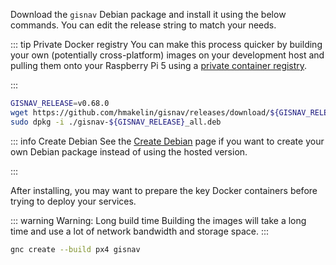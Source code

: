 Download the `gisnav` Debian package and install it using the below commands. You can edit the release string to match your needs.

::: tip Private Docker registry
You can make this process quicker by building your own (potentially cross-platform) images on your development host and pulling them onto your Raspberry Pi 5 using a [private container registry](/deploy-with-docker-compose#private-registry).

:::

```bash
GISNAV_RELEASE=v0.68.0
wget https://github.com/hmakelin/gisnav/releases/download/${GISNAV_RELEASE}/gisnav-${GISNAV_RELEASE}_all.deb -O gisnav-${GISNAV_RELEASE}_all.deb
sudo dpkg -i ./gisnav-${GISNAV_RELEASE}_all.deb
```

::: info Create Debian
See the [Create Debian](/create-debian) page if you want to create your own Debian package instead of using the hosted version.

:::

After installing, you may want to prepare the key Docker containers before trying to deploy your services.

::: warning Warning: Long build time
Building the images will take a long time and use a lot of network bandwidth and storage space.
:::

```bash
gnc create --build px4 gisnav
```
